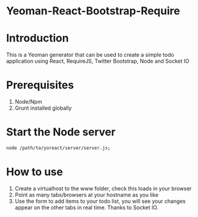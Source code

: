 Yeoman-React-Bootstrap-Require
=======================

# Introduction

This is a Yeoman generator that can be used to create a simple todo application using React, RequireJS, Twitter Bootstrap, Node and Socket IO


# Prerequisites

1. Node/Npm
2. Grunt installed globally

# Start the Node server

```Bash
node /path/to/yoreact/server/server.js;
```

# How to use

1. Create a virtualhost to the www folder, check this loads in your browser
2. Point as many tabs/browsers at your hostname as you like
3. Use the form to add items to your todo list, you will see your changes appear on the other tabs in real time. Thanks to Socket IO.
